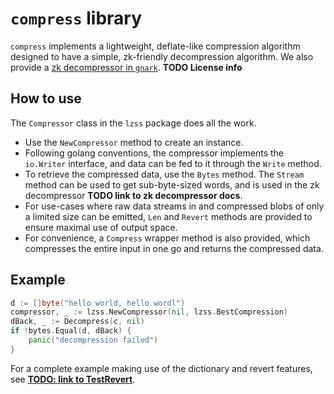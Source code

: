 # `compress` library
`compress` implements a lightweight, deflate-like compression algorithm designed to have a simple, zk-friendly decompression algorithm.
We also provide a [zk decompressor in `gnark`](https://github.com/Consensys/gnark/tree/master/std/compress). **TODO License info**

## How to use
The `Compressor` class in the `lzss` package does all the work.
* Use the `NewCompressor` method to create an instance.
* Following golang conventions, the compressor implements the `io.Writer` interface, and data can be fed to it through the `Write` method.
* To retrieve the compressed data, use the `Bytes` method. The `Stream` method can be used to get sub-byte-sized words, and is used in the zk decompressor **TODO link to zk decompressor docs**.
* For use-cases where raw data streams in and compressed blobs of only a limited size can be emitted, `Len` and `Revert` methods are provided to ensure maximal use of output space.
* For convenience, a `Compress` wrapper method is also provided, which compresses the entire input in one go and returns the compressed data.

## Example
```go
d := []byte("hello world, hello wordl")
compressor, _ := lzss.NewCompressor(nil, lzss.BestCompression)
dBack, _ := Decompress(c, nil)
if !bytes.Equal(d, dBack) {
    panic("decompression failed")
}
```


For a complete example making use of the dictionary and revert features, see [**TODO: link to TestRevert**](example_test.go).